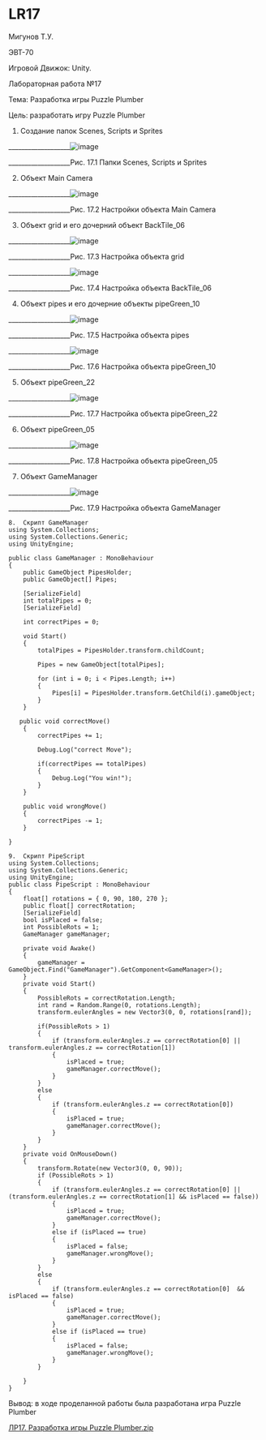 # LR17
Мигунов Т.У.

ЭВТ-70

Игровой Движок: Unity.

Лабораторная работа №17

Тема: Разработка игры Puzzle Plumber

Цель: разработать игру Puzzle Plumber

1. Создание папок Scenes, Scripts и Sprites

___________________![image](https://user-images.githubusercontent.com/119228138/204898861-dd09210d-cbe3-4fc7-ac93-f4bae6075402.png)

 ___________________Рис. 17.1 Папки Scenes, Scripts и Sprites

2. Объект Main Camera

___________________![image](https://user-images.githubusercontent.com/119228138/204898891-b4a484f1-852f-4c7a-b63e-4d697d556148.png)


 ___________________Рис. 17.2 Настройки объекта Main Camera

3. Объект grid и его дочерний объект BackTile_06

 ___________________![image](https://user-images.githubusercontent.com/119228138/204898913-a449b8c4-145b-46e4-ae09-454cd73643bf.png)


 ___________________Рис. 17.3 Настройка объекта grid

 ___________________![image](https://user-images.githubusercontent.com/119228138/204898947-a270c284-cf8e-47d4-b203-c5e0ffea176c.png)

 
 ___________________Рис. 17.4 Настройка объекта BackTile_06

4. Объект pipes и его дочерние объекты pipeGreen_10

 ___________________![image](https://user-images.githubusercontent.com/119228138/204898963-3dc27cea-1641-4ee0-bb06-c771e38be60e.png)


 ___________________Рис. 17.5 Настройка объекта pipes

 ___________________![image](https://user-images.githubusercontent.com/119228138/204898997-95d9881c-f87f-453b-8d68-83324f09ba0d.png)


 ___________________Рис. 17.6 Настройка объекта pipeGreen_10

5. Объект pipeGreen_22

___________________![image](https://user-images.githubusercontent.com/119228138/204899015-dd5ca063-54b2-4519-b757-5b52ce42ef84.png)


 ___________________Рис. 17.7 Настройка объекта pipeGreen_22

6. Объект pipeGreen_05

___________________![image](https://user-images.githubusercontent.com/119228138/204899063-c14ab645-9b0f-4800-ab24-83b9d9105ed4.png)


 ___________________Рис. 17.8 Настройка объекта pipeGreen_05

7. Объект GameManager

___________________![image](https://user-images.githubusercontent.com/119228138/204899089-d75bc8a6-7e76-497b-88a9-15dae8d4c2ba.png)


 ___________________Рис. 17.9 Настройка объекта GameManager

```
8.	Скрипт GameManager
using System.Collections;
using System.Collections.Generic;
using UnityEngine;

public class GameManager : MonoBehaviour
{
    public GameObject PipesHolder;
    public GameObject[] Pipes;

    [SerializeField]
    int totalPipes = 0;
    [SerializeField]

    int correctPipes = 0;

    void Start()
    {
        totalPipes = PipesHolder.transform.childCount;

        Pipes = new GameObject[totalPipes];

        for (int i = 0; i < Pipes.Length; i++)
        {
            Pipes[i] = PipesHolder.transform.GetChild(i).gameObject;
        }
    }

   public void correctMove()
    {
        correctPipes += 1;

        Debug.Log("correct Move");

        if(correctPipes == totalPipes)
        {
            Debug.Log("You win!");
        }
    }

    public void wrongMove()
    {
        correctPipes -= 1;
    }
    
}

9.	Скрипт PipeScript
using System.Collections;
using System.Collections.Generic;
using UnityEngine;
public class PipeScript : MonoBehaviour
{
    float[] rotations = { 0, 90, 180, 270 };
    public float[] correctRotation;
    [SerializeField]
    bool isPlaced = false;
    int PossibleRots = 1;
    GameManager gameManager;

    private void Awake()
    {
        gameManager = GameObject.Find("GameManager").GetComponent<GameManager>();
    }
    private void Start()
    {
        PossibleRots = correctRotation.Length;
        int rand = Random.Range(0, rotations.Length);
        transform.eulerAngles = new Vector3(0, 0, rotations[rand]);

        if(PossibleRots > 1)
        {
            if (transform.eulerAngles.z == correctRotation[0] || transform.eulerAngles.z == correctRotation[1])
            {
                isPlaced = true;
                gameManager.correctMove();
            }
        }
        else
        {
            if (transform.eulerAngles.z == correctRotation[0])
            {
                isPlaced = true;
                gameManager.correctMove();
            }
        }
    }
    private void OnMouseDown()
    {
        transform.Rotate(new Vector3(0, 0, 90));
        if (PossibleRots > 1)
        {
            if (transform.eulerAngles.z == correctRotation[0] || (transform.eulerAngles.z == correctRotation[1] && isPlaced == false))
            {
                isPlaced = true;
                gameManager.correctMove();
            }
            else if (isPlaced == true)
            {
                isPlaced = false;
                gameManager.wrongMove();
            }
        }
        else
        {
            if (transform.eulerAngles.z == correctRotation[0]  && isPlaced == false)
            {
                isPlaced = true;
                gameManager.correctMove();
            }
            else if (isPlaced == true)
            {
                isPlaced = false;
                gameManager.wrongMove();
            }
        }
        
    }
}
```

Вывод: в ходе проделанной работы была разработана игра Puzzle Plumber

[ЛР17. Разработка игры Puzzle Plumber.zip](https://github.com/TimurMigunov/LR17/files/10127069/17.Puzzle.Plumber.zip)
